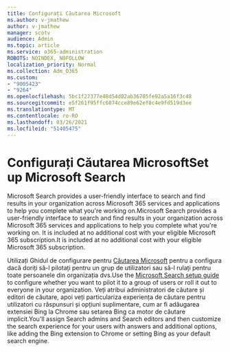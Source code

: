 ```yaml
---
title: Configurați Căutarea Microsoft
ms.author: v-jmathew
author: v-jmathew
manager: scotv
audience: Admin
ms.topic: article
ms.service: o365-administration
ROBOTS: NOINDEX, NOFOLLOW
localization_priority: Normal
ms.collection: Adm_O365
ms.custom:
- "9005423"
- "9264"
ms.openlocfilehash: 5bc1f27377e48d54d82ab36705fe92a5a16f3c48
ms.sourcegitcommit: e5f261f95ffc6074cce89e62ef8c4e9fd519d3ee
ms.translationtype: MT
ms.contentlocale: ro-RO
ms.lasthandoff: 03/26/2021
ms.locfileid: "51405475"
---
```

# <a name="set-up-microsoft-search"></a><span data-ttu-id="e7713-102">Configurați Căutarea Microsoft</span><span class="sxs-lookup"><span data-stu-id="e7713-102">Set up Microsoft Search</span></span>

<span data-ttu-id="e7713-103">Microsoft Search‎ provides a user-friendly interface to search and find results in your organization across ‎Microsoft 365‎ services and applications to help you complete what you're working on.</span><span class="sxs-lookup"><span data-stu-id="e7713-103">Microsoft Search‎ provides a user-friendly interface to search and find results in your organization across ‎Microsoft 365‎ services and applications to help you complete what you're working on.</span></span> <span data-ttu-id="e7713-104">It is included at no additional cost with your eligible ‎Microsoft 365‎ subscription.</span><span class="sxs-lookup"><span data-stu-id="e7713-104">It is included at no additional cost with your eligible ‎Microsoft 365‎ subscription.</span></span>

<span data-ttu-id="e7713-105">Utilizați Ghidul de configurare pentru [Căutarea Microsoft](https://go.microsoft.com/fwlink/?linkid=2156919) pentru a configura dacă doriți să-l pilotați pentru un grup de utilizatori sau să-l rulați pentru toate persoanele din organizația dvs.</span><span class="sxs-lookup"><span data-stu-id="e7713-105">Use the [Microsoft Search setup guide](https://go.microsoft.com/fwlink/?linkid=2156919) to configure whether you want to pilot it to a group of users or roll it out to everyone in your organization.</span></span> <span data-ttu-id="e7713-106">Veți atribui administratori de căutare și editori de căutare, apoi veți particulariza experiența de căutare pentru utilizatori cu răspunsuri și opțiuni suplimentare, cum ar fi adăugarea extensiei Bing la Chrome sau setarea Bing ca motor de căutare implicit.</span><span class="sxs-lookup"><span data-stu-id="e7713-106">You'll assign Search admins and Search editors and then customize the search experience for your users with answers and additional options, like adding the Bing extension to Chrome or setting Bing as your default search engine.</span></span>
